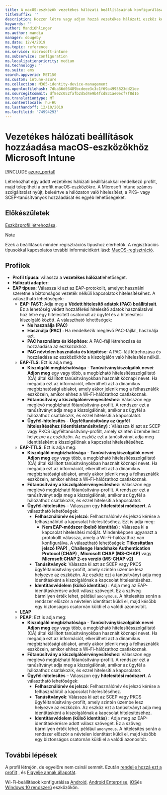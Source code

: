 ```yaml
---
title: A macOS-eszközök vezetékes hálózati beállításainak konfigurálása a Microsoft Intuneban – Azure | Microsoft Docs
titleSuffix: ''
description: Hozzon létre vagy adjon hozzá vezetékes hálózati eszköz konfigurációs profilt macOS-eszközökhöz. Megtekintheti a Microsoft Intune különböző beállításait, beleértve a tanúsítványok hozzáadását, az EAP-típusok kiválasztását és a hitelesítési módszer kiválasztását.
keywords: ''
author: MandiOhlinger
ms.author: mandia
manager: dougeby
ms.date: 12/4/2019
ms.topic: reference
ms.service: microsoft-intune
ms.subservice: configuration
ms.localizationpriority: medium
ms.technology: ''
ms.suite: ems
search.appverid: MET150
ms.custom: intune-azure
ms.collection: M365-identity-device-management
ms.openlocfilehash: 7dba36d03489bcdeee3c3c1f69a4995823dd21ee
ms.sourcegitcommit: df8e2c052fafb2d5d4e9b4fcd831ae0ecf7f8d16
ms.translationtype: MT
ms.contentlocale: hu-HU
ms.lasthandoff: 12/10/2019
ms.locfileid: "74994293"
---
```

# <a name="add-wired-network-settings-for-macos-devices-in-microsoft-intune"></a>Vezetékes hálózati beállítások hozzáadása macOS-eszközökhöz Microsoft Intune

[!INCLUDE [azure_portal](../includes/azure_portal.md)]

Létrehozhat egy adott vezetékes hálózati beállításokkal rendelkező profilt, majd telepítheti a profilt macOS-eszközökre. A Microsoft Intune számos szolgáltatást nyújt, beleértve a hálózaton való hitelesítést, a PKS- vagy SCEP-tanúsítványok hozzáadását és egyéb lehetőségeket. 

## <a name="before-you-begin"></a>Előkészületek

[Eszközprofil létrehozása](device-profile-create.md).

> [!NOTE]
> Ezek a beállítások minden regisztrációs típushoz elérhetők. A regisztrációs típusokkal kapcsolatos további információkért lásd: [MacOS-regisztráció](../enrollment/macos-enroll.md).

## <a name="profiles"></a>Profilok

- **Profil típusa**: válassza a **vezetékes hálózat**lehetőséget.
- **Hálózati adapter**: 
- **EAP típusa**: Válassza ki azt az EAP-protokollt, amelyet használni szeretne a biztonságos vezeték nélküli kapcsolatok hitelesítéséhez. A választható lehetőségek:
  - **EAP-FAST**: Adja meg a **Védett hitelesítő adatok (PAC) beállításait**. Ez a lehetőség védett hozzáférési hitelesítő adatok használatával hoz létre egy hitelesített csatornát az ügyfél és a hitelesítési kiszolgáló között. A választható lehetőségek:
    - **Ne használja (PAC)**
    - **Használja (PAC)** : Ha rendelkezik meglévő PAC-fájllal, használja azt.
    - **PAC használata és kiépítése**: A PAC-fájl létrehozása és hozzáadása az eszközökhöz.
    - **PAC névtelen használata és kiépítése**: A PAC-fájl létrehozása és hozzáadása az eszközökhöz a kiszolgálón való hitelesítés nélkül.
  - **EAP-TLS**: Ezt is adja meg:
    - **Kiszolgáló megbízhatósága** - **Tanúsítványkiszolgálók nevei**: **Adjon meg** egy vagy több, a megbízható hitelesítésszolgáltató (CA) által kiállított tanúsítványokban használt köznapi nevet. Ha megadja ezt az információt, elkerülheti azt a dinamikus megbízhatósági ablakot, amely akkor jelenik meg a felhasználók eszközein, amikor ehhez a Wi-Fi-hálózathoz csatlakoznak.
    - **Főtanúsítvány a kiszolgálóérvényesítéshez**: Válasszon egy meglévő megbízható főtanúsítvány-profilt. A rendszer ezt a tanúsítványt adja meg a kiszolgálónak, amikor az ügyfél a hálózathoz csatlakozik, és ezzel hitelesíti a kapcsolatot.
    - **Ügyfél-hitelesítés** - **Ügyféltanúsítvány az ügyfél hitelesítéséhez (identitástanúsítvány)** : Válassza ki azt az SCEP vagy PKCS ügyféltanúsítvány-profilt, amely szintén üzembe lesz helyezve az eszközön. Az eszköz ezt a tanúsítványt adja meg identitásként a kiszolgálónak a kapcsolat hitelesítéséhez.
  - **EAP-TTLS**: Ezt is adja meg:
    - **Kiszolgáló megbízhatósága** - **Tanúsítványkiszolgálók nevei**: **Adjon meg** egy vagy több, a megbízható hitelesítésszolgáltató (CA) által kiállított tanúsítványokban használt köznapi nevet. Ha megadja ezt az információt, elkerülheti azt a dinamikus megbízhatósági ablakot, amely akkor jelenik meg a felhasználók eszközein, amikor ehhez a Wi-Fi-hálózathoz csatlakoznak.
    - **Főtanúsítvány a kiszolgálóérvényesítéshez**: Válasszon egy meglévő megbízható főtanúsítvány-profilt. A rendszer ezt a tanúsítványt adja meg a kiszolgálónak, amikor az ügyfél a hálózathoz csatlakozik, és ezzel hitelesíti a kapcsolatot.
    - **Ügyfél-hitelesítés** – Válasszon egy **hitelesítési módszert**. A választható lehetőségek:
      - **Felhasználónév és jelszó**: Felhasználónév és jelszó kérése a felhasználótól a kapcsolat hitelesítéséhez. Ezt is adja meg:
        - **Nem EAP-módszer (belső identitás)** : Válassza ki a kapcsolat hitelesítési módját. Mindenképpen ugyanazt a protokollt válassza, amely a Wi-Fi-hálózathoz van konfigurálva.
          A választható lehetőségek: **Titkosítatlan jelszó (PAP)** , **Challenge Handshake Authentication Protocol (CHAP)** , **Microsoft CHAP (MS-CHAP)** vagy **Microsoft CHAP 2-es verzió (MS-CHAP v2)**
      - **Tanúsítványok**: Válassza ki azt az SCEP vagy PKCS ügyféltanúsítvány-profilt, amely szintén üzembe lesz helyezve az eszközön. Az eszköz ezt a tanúsítványt adja meg identitásként a kiszolgálónak a kapcsolat hitelesítéséhez.
      - **Identitásvédelem (külső identitás)** : Adja meg az EAP-identitáskérésre adott válasz szövegét. Ez a szöveg bármilyen érték lehet, például `anonymous`. A hitelesítés során a rendszer először a névtelen identitást küldi el, majd később egy biztonságos csatornán küldi el a valódi azonosítót.
  - **LEAP**
  - **PEAP**: Ezt is adja meg:
    - **Kiszolgáló megbízhatósága** - **Tanúsítványkiszolgálók nevei**: **Adjon meg** egy vagy több, a megbízható hitelesítésszolgáltató (CA) által kiállított tanúsítványokban használt köznapi nevet. Ha megadja ezt az információt, elkerülheti azt a dinamikus megbízhatósági ablakot, amely akkor jelenik meg a felhasználók eszközein, amikor ehhez a Wi-Fi-hálózathoz csatlakoznak.
    - **Főtanúsítvány a kiszolgálóérvényesítéshez**: Válasszon egy meglévő megbízható főtanúsítvány-profilt. A rendszer ezt a tanúsítványt adja meg a kiszolgálónak, amikor az ügyfél a hálózathoz csatlakozik, és ezzel hitelesíti a kapcsolatot.
    - **Ügyfél-hitelesítés** – Válasszon egy **hitelesítési módszert**. A választható lehetőségek:
      - **Felhasználónév és jelszó**: Felhasználónév és jelszó kérése a felhasználótól a kapcsolat hitelesítéséhez. 
      - **Tanúsítványok**: Válassza ki azt az SCEP vagy PKCS ügyféltanúsítvány-profilt, amely szintén üzembe lesz helyezve az eszközön. Az eszköz ezt a tanúsítványt adja meg identitásként a kiszolgálónak a kapcsolat hitelesítéséhez.
      - **Identitásvédelem (külső identitás)** : Adja meg az EAP-identitáskérésre adott válasz szövegét. Ez a szöveg bármilyen érték lehet, például `anonymous`. A hitelesítés során a rendszer először a névtelen identitást küldi el, majd később egy biztonságos csatornán küldi el a valódi azonosítót.

## <a name="next-steps"></a>További lépések

A profil létrejön, de egyelőre nem csinál semmit. Ezután [rendelje hozzá ezt a profilt](device-profile-assign.md) , és [Figyelje annak állapotát](device-profile-monitor.md).

Wi-Fi-beállítások konfigurálása [Android](wi-fi-settings-android.md), [Android Enterprise](wi-fi-settings-android-enterprise.md), [iOS](wi-fi-settings-ios.md)és [Windows 10 rendszerű](wi-fi-settings-windows.md) eszközökön.
